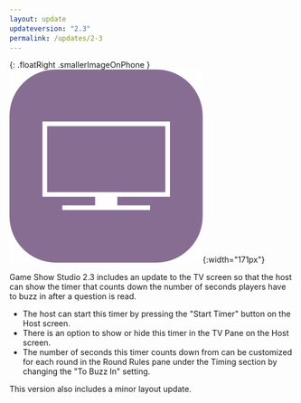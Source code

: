 ```yaml
---
layout: update
updateversion: "2.3"
permalink: /updates/2-3
---
```


{: .floatRight .smallerImageOnPhone }
![tv-icon](/images/updates/2-3/icon-tv.png){:width="171px"}

Game Show Studio 2.3 includes an update to the TV screen so that the host can show the timer that counts down the number of seconds players have to buzz in after a question is read.

* The host can start this timer by pressing the "Start Timer" button on the Host screen.
* There is an option to show or hide this timer in the TV Pane on the Host screen.
* The number of seconds this timer counts down from can be customized for each round in the Round Rules pane under the Timing section by changing the "To Buzz In" setting.

This version also includes a minor layout update.
